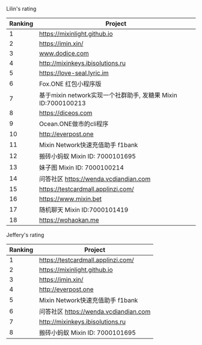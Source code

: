 
Lilin's rating

| Ranking | Project| 
| --| --|
| 1 | https://mixinlight.github.io|
| 2 | https://imin.xin/|
| 3 | www.dodice.com|
| 4 | http://mixinkeys.ibisolutions.ru|
| 5 | https://love-seal.lyric.im|
| 6 |  Fox.ONE 红包小程序版|
| 7 | 基于mixin network实现一个社群助手, 发糖果	Mixin ID:7000100213|
| 8 | https://diceos.com|
| 9 | Ocean.ONE做市的cli程序|
| 10 | http://everpost.one|
| 11 | Mixin Network快速充值助手 f1bank|
| 12 | 搬砖小蚂蚁	Mixin ID: 7000101695|
| 13| 妹子图	Mixin ID: 7000100214|
| 14| 问答社区	https://wenda.vcdiandian.com|
| 15| https://testcardmall.applinzi.com/|
| 16 | https://www.mixin.bet|
| 17| 随机聊天	Mixin ID:7000101419|
| 18| https://wohaokan.me|


Jeffery's rating

| Ranking | Project| 
| --| --|
| 1 | https://testcardmall.applinzi.com/|
| 2 | https://mixinlight.github.io|
| 3 | https://imin.xin/|
| 4 | http://everpost.one|
| 5 |  Mixin Network快速充值助手  f1bank |
| 6 | 问答社区	https://wenda.vcdiandian.com|
| 7 | http://mixinkeys.ibisolutions.ru|
| 8 | 搬砖小蚂蚁	Mixin ID: 7000101695|

